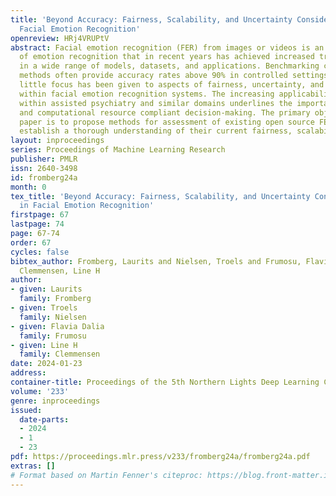 ```yaml
---
title: 'Beyond Accuracy: Fairness, Scalability, and Uncertainty Considerations in
  Facial Emotion Recognition'
openreview: HRj4VRUPtV
abstract: Facial emotion recognition (FER) from images or videos is an emerging subfield
  of emotion recognition that in recent years has achieved increased traction resulting
  in a wide range of models, datasets, and applications. Benchmarking computer vision
  methods often provide accuracy rates above 90% in controlled settings. However,
  little focus has been given to aspects of fairness, uncertainty, and scalability
  within facial emotion recognition systems. The increasing applicability of FER models
  within assisted psychiatry and similar domains underlines the importance of fair
  and computational resource compliant decision-making. The primary objective of this
  paper is to propose methods for assessment of existing open source FER models to
  establish a thorough understanding of their current fairness, scalability, and robustness.
layout: inproceedings
series: Proceedings of Machine Learning Research
publisher: PMLR
issn: 2640-3498
id: fromberg24a
month: 0
tex_title: 'Beyond Accuracy: Fairness, Scalability, and Uncertainty Considerations
  in Facial Emotion Recognition'
firstpage: 67
lastpage: 74
page: 67-74
order: 67
cycles: false
bibtex_author: Fromberg, Laurits and Nielsen, Troels and Frumosu, Flavia Dalia and
  Clemmensen, Line H
author:
- given: Laurits
  family: Fromberg
- given: Troels
  family: Nielsen
- given: Flavia Dalia
  family: Frumosu
- given: Line H
  family: Clemmensen
date: 2024-01-23
address:
container-title: Proceedings of the 5th Northern Lights Deep Learning Conference ({NLDL})
volume: '233'
genre: inproceedings
issued:
  date-parts:
  - 2024
  - 1
  - 23
pdf: https://proceedings.mlr.press/v233/fromberg24a/fromberg24a.pdf
extras: []
# Format based on Martin Fenner's citeproc: https://blog.front-matter.io/posts/citeproc-yaml-for-bibliographies/
---
```

